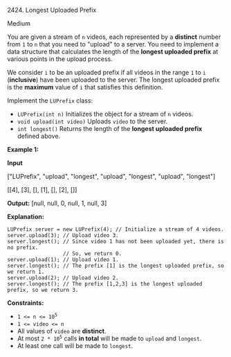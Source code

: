 2424\. Longest Uploaded Prefix

Medium

You are given a stream of `n` videos, each represented by a **distinct** number from `1` to `n` that you need to "upload" to a server. You need to implement a data structure that calculates the length of the **longest uploaded prefix** at various points in the upload process.

We consider `i` to be an uploaded prefix if all videos in the range `1` to `i` (**inclusive**) have been uploaded to the server. The longest uploaded prefix is the **maximum** value of `i` that satisfies this definition.  
  
Implement the `LUPrefix` class:

*   `LUPrefix(int n)` Initializes the object for a stream of `n` videos.
*   `void upload(int video)` Uploads `video` to the server.
*   `int longest()` Returns the length of the **longest uploaded prefix** defined above.

**Example 1:**

**Input**

["LUPrefix", "upload", "longest", "upload", "longest", "upload", "longest"]

[[4], [3], [], [1], [], [2], []]

**Output:** [null, null, 0, null, 1, null, 3]

**Explanation:**

    LUPrefix server = new LUPrefix(4); // Initialize a stream of 4 videos.
    server.upload(3); // Upload video 3.
    server.longest(); // Since video 1 has not been uploaded yet, there is no prefix.
                      // So, we return 0.
    server.upload(1); // Upload video 1.
    server.longest(); // The prefix [1] is the longest uploaded prefix, so we return 1.
    server.upload(2); // Upload video 2.
    server.longest(); // The prefix [1,2,3] is the longest uploaded prefix, so we return 3. 

**Constraints:**

*   <code>1 <= n <= 10<sup>5</sup></code>
*   `1 <= video <= n`
*   All values of `video` are **distinct**.
*   At most <code>2 * 10<sup>5</sup></code> calls **in total** will be made to `upload` and `longest`.
*   At least one call will be made to `longest`.